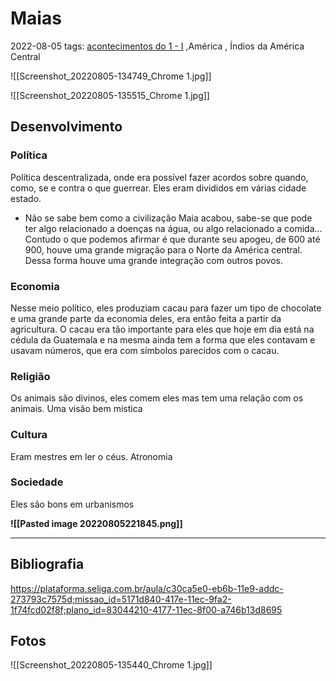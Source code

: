 # Maias
2022-08-05
tags: [acontecimentos do  1 - I](../../Sec/Acontecimentos%20Dos%20Séculos/acontecimentos%20do%20%201%20-%20I.md) ,América , Índios da América Central

![[Screenshot_20220805-134749_Chrome 1.jpg]]

![[Screenshot_20220805-135515_Chrome 1.jpg]]

## Desenvolvimento

### Política

Política descentralizada, onde era possível fazer acordos sobre quando, como, se e contra o que guerrear.
Eles eram divididos em várias cidade estado.

* Não se sabe bem como a civilização Maia acabou, sabe-se que pode ter algo relacionado a doenças na água, ou algo relacionado a comida... Contudo o que podemos afirmar é que durante seu apogeu, de 600 até 900, houve uma grande migração para o Norte da América central. Dessa forma houve uma grande integração com outros povos.

### Economia

Nesse meio político, eles produziam cacau para fazer um tipo de chocolate e uma grande parte da economia deles, era então feita a partir da agricultura. O cacau era tão importante para eles que hoje em dia está na cédula da Guatemala e na mesma ainda tem a forma que eles contavam e usavam números, que era com símbolos parecidos com o cacau.

### Religião

Os animais são divinos, eles comem eles mas tem uma relação com os animais. Uma visão bem mistica

### Cultura

Eram mestres em ler o céus. Atronomia

### Sociedade

Eles são bons em urbanismos


**![[Pasted image 20220805221845.png]]**

-----------------------------------------------
## Bibliografia

https://plataforma.seliga.com.br/aula/c30ca5e0-eb6b-11e9-addc-273793c7575d;missao_id=5171d840-417e-11ec-9fa2-1f74fcd02f8f;plano_id=83044210-4177-11ec-8f00-a746b13d8695

## Fotos
![[Screenshot_20220805-135440_Chrome 1.jpg]]